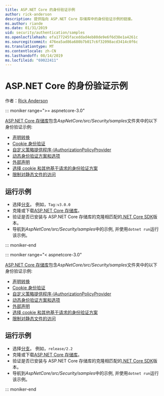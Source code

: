 ```yaml
---
title: ASP.NET Core 的身份验证示例
author: rick-anderson
description: 提供指向 ASP.NET Core 存储库中的身份验证示例的链接。
ms.author: riande
ms.date: 01/31/2019
uid: security/authentication/samples
ms.openlocfilehash: efa177245faceddad4eb80de9e6f6d38e1a4261c
ms.sourcegitcommit: 476ea5ad86a680b7b017c6f32098acd3414c0f6c
ms.translationtype: MT
ms.contentlocale: zh-CN
ms.lasthandoff: 08/14/2019
ms.locfileid: "69022411"
---
```

# <a name="authentication-samples-for-aspnet-core"></a>ASP.NET Core 的身份验证示例

作者：[Rick Anderson](https://twitter.com/RickAndMSFT)

::: moniker range=">= aspnetcore-3.0"

[ASP.NET Core 存储库](https://github.com/aspnet/AspNetCore)包含*AspNetCore/src/Security/samples*文件夹中的以下身份验证示例:

* [声明转换](https://github.com/aspnet/AspNetCore/tree/release/2.2/src/Security/samples/ClaimsTransformation)
* [Cookie 身份验证](https://github.com/aspnet/AspNetCore/tree/release/2.2/src/Security/samples/Cookies)
* [自定义策略提供程序-IAuthorizationPolicyProvider](https://github.com/aspnet/AspNetCore/tree/release/2.2/src/Security/samples/CustomPolicyProvider)
* [动态身份验证方案和选项](https://github.com/aspnet/AspNetCore/tree/release/2.2/src/Security/samples/DynamicSchemes)
* [外部声明](https://github.com/aspnet/AspNetCore/tree/release/2.2/src/Security/samples/Identity.ExternalClaims)
* [选择 cookie 和其他基于请求的身份验证方案](https://github.com/aspnet/AspNetCore/tree/release/2.2/src/Security/samples/PathSchemeSelection)
* [限制对静态文件的访问](https://github.com/aspnet/AspNetCore/tree/release/2.2/src/Security/samples/StaticFilesAuth)

## <a name="run-the-samples"></a>运行示例

* 选择[分支](https://github.com/aspnet/AspNetCore)。 例如，`Tag:v3.0.0`
* 克隆或下载[ASP.NET Core 存储库](https://github.com/aspnet/AspNetCore)。
* 验证是否已安装与 ASP.NET Core 存储库的克隆相匹配的[.NET Core SDK](https://www.microsoft.com/net/download/all)版本。
* 导航到*AspNetCore/src/Security/samples*中的示例, 并使用`dotnet run`运行该示例。

::: moniker-end

::: moniker range="< aspnetcore-3.0"

[ASP.NET Core 存储库](https://github.com/aspnet/AspNetCore)包含*AspNetCore/src/Security/samples*文件夹中的以下身份验证示例:

* [声明转换](https://github.com/aspnet/AspNetCore/tree/release/2.2/src/Security/samples/ClaimsTransformation)
* [Cookie 身份验证](https://github.com/aspnet/AspNetCore/tree/release/2.2/src/Security/samples/Cookies)
* [自定义策略提供程序-IAuthorizationPolicyProvider](https://github.com/aspnet/AspNetCore/tree/release/2.2/src/Security/samples/CustomPolicyProvider)
* [动态身份验证方案和选项](https://github.com/aspnet/AspNetCore/tree/release/2.2/src/Security/samples/DynamicSchemes)
* [外部声明](https://github.com/aspnet/AspNetCore/tree/release/2.2/src/Security/samples/Identity.ExternalClaims)
* [选择 cookie 和其他基于请求的身份验证方案](https://github.com/aspnet/AspNetCore/tree/release/2.2/src/Security/samples/PathSchemeSelection)
* [限制对静态文件的访问](https://github.com/aspnet/AspNetCore/tree/release/2.2/src/Security/samples/StaticFilesAuth)

## <a name="run-the-samples"></a>运行示例

* 选择[分支](https://github.com/aspnet/AspNetCore)。 例如，`release/2.2`
* 克隆或下载[ASP.NET Core 存储库](https://github.com/aspnet/AspNetCore)。
* 验证是否已安装与 ASP.NET Core 存储库的克隆相匹配的[.NET Core SDK](https://www.microsoft.com/net/download/all)版本。
* 导航到*AspNetCore/src/Security/samples*中的示例, 并使用`dotnet run`运行该示例。

::: moniker-end
